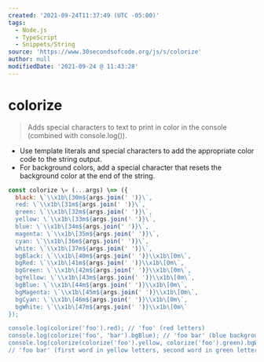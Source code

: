```yaml
---
created: '2021-09-24T11:37:49 (UTC -05:00)'
tags:
  - Node.js
  - TypeScript
  - Snippets/String
source: 'https://www.30secondsofcode.org/js/s/colorize'
author: null
modifiedDate: '2021-09-24 @ 11:43:28'
---
```


# colorize

> Adds special characters to text to print in color in the console (combined with console.log()).

- Use template literals and special characters to add the appropriate color code to the string output.
- For background colors, add a special character that resets the background color at the end of the string.

```javascript
const colorize \= (...args) \=> ({
  black: \`\\x1b\[30m${args.join(' ')}\`,
  red: \`\\x1b\[31m${args.join(' ')}\`,
  green: \`\\x1b\[32m${args.join(' ')}\`,
  yellow: \`\\x1b\[33m${args.join(' ')}\`,
  blue: \`\\x1b\[34m${args.join(' ')}\`,
  magenta: \`\\x1b\[35m${args.join(' ')}\`,
  cyan: \`\\x1b\[36m${args.join(' ')}\`,
  white: \`\\x1b\[37m${args.join(' ')}\`,
  bgBlack: \`\\x1b\[40m${args.join(' ')}\\x1b\[0m\`,
  bgRed: \`\\x1b\[41m${args.join(' ')}\\x1b\[0m\`,
  bgGreen: \`\\x1b\[42m${args.join(' ')}\\x1b\[0m\`,
  bgYellow: \`\\x1b\[43m${args.join(' ')}\\x1b\[0m\`,
  bgBlue: \`\\x1b\[44m${args.join(' ')}\\x1b\[0m\`,
  bgMagenta: \`\\x1b\[45m${args.join(' ')}\\x1b\[0m\`,
  bgCyan: \`\\x1b\[46m${args.join(' ')}\\x1b\[0m\`,
  bgWhite: \`\\x1b\[47m${args.join(' ')}\\x1b\[0m\`
});

console.log(colorize('foo').red); // 'foo' (red letters)
console.log(colorize('foo', 'bar').bgBlue); // 'foo bar' (blue background)
console.log(colorize(colorize('foo').yellow, colorize('foo').green).bgWhite);
// 'foo bar' (first word in yellow letters, second word in green letters, white background for both)
```
